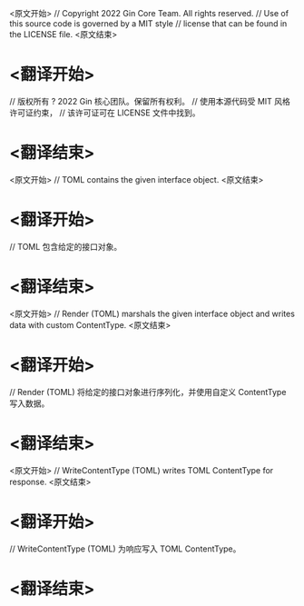 
<原文开始>
// Copyright 2022 Gin Core Team. All rights reserved.
// Use of this source code is governed by a MIT style
// license that can be found in the LICENSE file.
<原文结束>

# <翻译开始>
// 版权所有 ? 2022 Gin 核心团队。保留所有权利。
// 使用本源代码受 MIT 风格许可证约束，
// 该许可证可在 LICENSE 文件中找到。
# <翻译结束>


<原文开始>
// TOML contains the given interface object.
<原文结束>

# <翻译开始>
// TOML 包含给定的接口对象。
# <翻译结束>


<原文开始>
// Render (TOML) marshals the given interface object and writes data with custom ContentType.
<原文结束>

# <翻译开始>
// Render (TOML) 将给定的接口对象进行序列化，并使用自定义 ContentType 写入数据。
# <翻译结束>


<原文开始>
// WriteContentType (TOML) writes TOML ContentType for response.
<原文结束>

# <翻译开始>
// WriteContentType (TOML) 为响应写入 TOML ContentType。
# <翻译结束>

